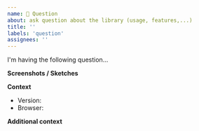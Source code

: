 ```yaml
---
name: 🤗 Question
about: ask question about the library (usage, features,...)
title: ''
labels: 'question'
assignees: ''
---
```


<!--
A clear and concise description of what your question is.
If possible add a CodePen or CodeSandbox link to illustrate your problem
-->

I'm having the following question...

**Screenshots / Sketches**

<!--If applicable, add screenshots or sketches to help explain your question.-->

**Context**

- Version:
- Browser:

**Additional context**

<!--Add any other context about the question here.-->
